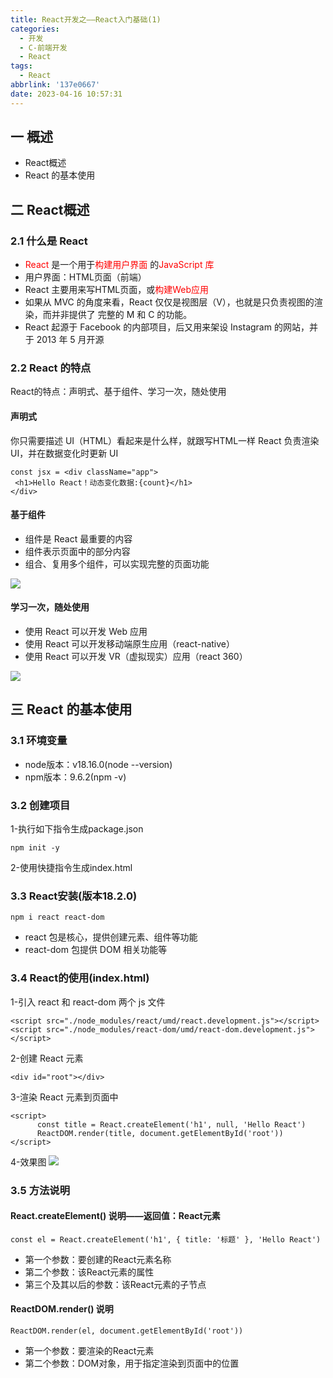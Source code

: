 ```yaml
---
title: React开发之——React入门基础(1)
categories:
  - 开发
  - C-前端开发
  - React
tags:
  - React
abbrlink: '137e0667'
date: 2023-04-16 10:57:31
---
```

## 一 概述

* React概述
* React 的基本使用

<!--more-->

## 二  React概述

### 2.1 什么是 React

* <font color=red>React</font> 是一个用于<font color=red>构建用户界面</font> 的<font color=red>JavaScript 库</font>
* 用户界面：HTML页面（前端）
* React 主要用来写HTML页面，或<font color=red>构建Web应用</font>
* 如果从 MVC 的角度来看，React 仅仅是视图层（V），也就是只负责视图的渲染，而并非提供了
  完整的 M 和 C 的功能。
* React 起源于 Facebook 的内部项目，后又用来架设 Instagram 的网站，并于 2013 年 5 月开源

### 2.2 React 的特点

React的特点：声明式、基于组件、学习一次，随处使用

#### 声明式

你只需要描述 UI（HTML）看起来是什么样，就跟写HTML一样
React 负责渲染 UI，并在数据变化时更新 UI

```
const jsx = <div className="app">
 <h1>Hello React！动态变化数据:{count}</h1>
</div>
```

#### 基于组件

* 组件是 React 最重要的内容
* 组件表示页面中的部分内容
* 组合、复用多个组件，可以实现完整的页面功能

![][1]

#### 学习一次，随处使用

* 使用 React 可以开发 Web 应用
* 使用 React 可以开发移动端原生应用（react-native）
* 使用 React 可以开发 VR（虚拟现实）应用（react 360）

![][2]

## 三 React 的基本使用

### 3.1 环境变量

* node版本：v18.16.0(node --version)
* npm版本：9.6.2(npm -v)

### 3.2 创建项目

1-执行如下指令生成package.json

```
npm init -y
```

2-使用快捷指令生成index.html

### 3.3 React安装(版本18.2.0)

```
npm i react react-dom
```

* react 包是核心，提供创建元素、组件等功能
* react-dom 包提供 DOM 相关功能等

### 3.4 React的使用(index.html)

1-引入 react 和 react-dom 两个 js 文件

```
<script src="./node_modules/react/umd/react.development.js"></script>
<script src="./node_modules/react-dom/umd/react-dom.development.js"></script>
```

2-创建 React 元素

```
<div id="root"></div>
```

3-渲染 React 元素到页面中

```
<script>
      const title = React.createElement('h1', null, 'Hello React')
      ReactDOM.render(title, document.getElementById('root'))
</script>
```

4-效果图
![][3]

### 3.5 方法说明

#### React.createElement() 说明——返回值：React元素

```
const el = React.createElement('h1', { title: '标题' }, 'Hello React')
```

* 第一个参数：要创建的React元素名称
* 第二个参数：该React元素的属性
* 第三个及其以后的参数：该React元素的子节点

#### ReactDOM.render() 说明

```
ReactDOM.render(el, document.getElementById('root'))
```

* 第一个参数：要渲染的React元素
* 第二个参数：DOM对象，用于指定渲染到页面中的位置




[1]:https://raw.githubusercontent.com/PGzxc/CDN/master/blog-react/react-day1-img1-compose-construct.png
[2]:https://raw.githubusercontent.com/PGzxc/CDN/master/blog-react/react-day1-img1-all-use.png
[3]:https://raw.githubusercontent.com/PGzxc/CDN/master/blog-react/react-day1-img1-hello-react.png